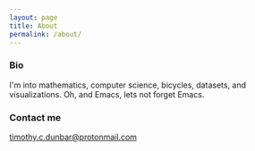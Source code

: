 ```yaml
---
layout: page
title: About
permalink: /about/
---
```


### Bio

I'm into mathematics, computer science, bicycles, datasets, and visualizations. Oh, and Emacs, lets not forget Emacs.

### Contact me

[timothy.c.dunbar@protonmail.com](mailto:timothy.c.dunbar@protonmail.com)